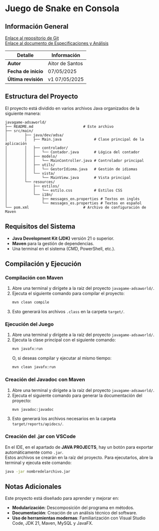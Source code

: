 # Juego de Snake en Consola

## Información General
[Enlace al repositorio de Git](https://github.com/Adsa06/JavaGame-AdsaWorld)  
[Enlace al documento de Especificaciones y Análisis](https://1drv.ms/w/c/c48b354083f5dd20/EWm3SnBJsz1MjxlrfQZ7IVQB_qOpL4Cxqa7QVm7hX2AQqg?e=kDD7qM)

| Detalle              | Información       |
|----------------------|-------------------|
| **Autor**            | Aitor de Santos   |
| **Fecha de inicio**  | 07/05/2025        |
| **Última revisión**  | v1 07/05/2025     |

## Estructura del Proyecto

El proyecto está dividido en varios archivos Java organizados de la siguiente manera:

```plaintext
javagame-adsaworld/
├── README.md                       # Este archivo
├── src/main/
│        ├── java/dev/adsa/
│        │   ├── Main.java               # Clase principal de la aplicación
│        │   ├── controlador/
│        │   │   └── Contador.java       # Lógica del contador
│        │   ├── modelo/
│        │   │   └── MainController.java # Controlador principal
│        │   ├── utils/
│        │   │   └── GestorIdioma.java   # Gestión de idiomas
│        │   └── vista/
│        │       └── MainView.java       # Vista principal
│        └── resources/
│            ├── estilos/
│            │   └── estilo.css          # Estilos CSS
│            └── i18n/
│                ├── messages_en.properties # Textos en inglés
│                └── messages_es.properties # Textos en español
└── pom.xml                         # Archivo de configuración de Maven
```

## Requisitos del Sistema

- **Java Development Kit (JDK)** versión 21 o superior.
- **Maven** para la gestión de dependencias.
- Una terminal en el sistema (CMD, PowerShell, etc.).

## Compilación y Ejecución

### Compilación con Maven

1. Abre una terminal y dirígete a la raíz del proyecto `javagame-adsaworld/`.
2. Ejecuta el siguiente comando para compilar el proyecto:
   ```bash
   mvn clean compile
   ```
3. Esto generará los archivos `.class` en la carpeta `target/`.

### Ejecución del Juego

1. Abre una terminal y dirígete a la raíz del proyecto `javagame-adsaworld/`.
2. Ejecuta la clase principal con el siguiente comando:
   ```bash
   mvn javafx:run
   ```
   O, si deseas compilar y ejecutar al mismo tiempo:
   ```bash
   mvn clean javafx:run
   ```

### Creación del Javadoc con Maven

1. Abre una terminal y dirígete a la raíz del proyecto `javagame-adsaworld/`.
2. Ejecuta el siguiente comando para generar la documentación del proyecto:
   ```bash
   mvn javadoc:javadoc
   ```
3. Esto generará los archivos necesarios en la carpeta `target/reports/apidocs/`.

### Creación del .jar con VSCode

En el IDE, en el apartado de **JAVA PROJECTS**, hay un botón para exportar automáticamente como `.jar`.  
Estos archivos se crearán en la raíz del proyecto. Para ejecutarlos, abre la terminal y ejecuta este comando:
   ```bash
   java -jar nombredelarchivo.jar
   ```

## Notas Adicionales

Este proyecto está diseñado para aprender y mejorar en:

- **Modularización**: Descomposición del programa en métodos.
- **Documentación**: Creación de un análisis técnico del software.
- **Uso de herramientas modernas**: Familiarización con Visual Studio Code, JDK 21, Maven, MySQL y JavaFX.